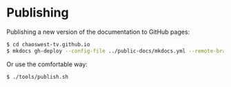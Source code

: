 # Publishing

Publishing a new version of the documentation to GitHub pages:

```sh
$ cd chaoswest-tv.github.io
$ mkdocs gh-deploy --config-file ../public-docs/mkdocs.yml --remote-branch master
```

Or use the comfortable way:

```sh
$ ./tools/publish.sh
```
